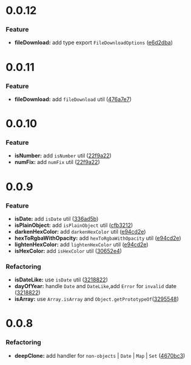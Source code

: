 # 0.0.12

### Feature

- **fileDownload:** add type export `FileDownloadOptions` ([<u>e6d2dba</u>](https://github.com/LcLoveStudy/-lichang666/commit/e6d2dbaefd6f4b9f02a5a5a113eeb15e149a7105))

# 0.0.11

### Feature

- **fileDownload:** add `fileDownload` util ([<u>476a7e7</u>](https://github.com/LcLoveStudy/-lichang666/commit/476a7e79a226302b1b31ade67f5c82258360e114))

# 0.0.10

### Feature

- **isNumber:** add `isNumber` util ([<u>22f9a22</u>](https://github.com/LcLoveStudy/-lichang666/commit/22f9a22aabd18f30288a8c0b83b288a40ccc1064))
- **numFix:** add `numFix` util ([<u>22f9a22</u>](https://github.com/LcLoveStudy/-lichang666/commit/22f9a22aabd18f30288a8c0b83b288a40ccc1064))

# 0.0.9

### Feature

- **isDate:** add `isDate` util ([<u>336ad5b</u>](https://github.com/LcLoveStudy/-lichang666/commit/336ad5b174e8544cd58b61e28d6bf5d59b9bf03c))
- **isPlainObject:** add `isPlainObject` util ([<u>cfb3212</u>](https://github.com/LcLoveStudy/-lichang666/commit/cfb3212422ca8f66b40a3fab82d400fed9b5adcc))
- **darkenHexColor:** add `darkenHexColor` util ([<u>e94cd2e</u>](https://github.com/LcLoveStudy/-lichang666/commit/e94cd2e6103bf03fada587e4ca6813f91ffce7cb))
- **hexToRgbaWithOpacity:** add `hexToRgbaWithOpacity` util ([<u>e94cd2e</u>](https://github.com/LcLoveStudy/-lichang666/commit/e94cd2e6103bf03fada587e4ca6813f91ffce7cb))
- **lightenHexColor:** add `lightenHexColor` util ([<u>e94cd2e</u>](https://github.com/LcLoveStudy/-lichang666/commit/e94cd2e6103bf03fada587e4ca6813f91ffce7cb))
- **isHexColor:** add `isHexColor` util ([<u>30652e4</u>](https://github.com/LcLoveStudy/-lichang666/commit/30652e42a8f64182a5c3f2b2103cc5bc2f7cf2c7))

### Refactoring

- **isDateLike:** use `isDate` util ([<u>3218822</u>](https://github.com/LcLoveStudy/-lichang666/commit/3218822490fb2d719b56c49aea2ff13539bad403))
- **dayOfYear:** handle `Date` and `DateLike`,add `Error` for `invalid` date ([<u>3218822</u>](https://github.com/LcLoveStudy/-lichang666/commit/3218822490fb2d719b56c49aea2ff13539bad403))
- **isArray:** use `Array.isArray` and `Object.getPrototypeOf`([<u>3295548</u>](https://github.com/LcLoveStudy/-lichang666/commit/3295548234ac79603900c6237763909b3ad2ecdd))

# 0.0.8

### Refactoring

- **deepClone:** add handler for `non-objects` | `Date` | `Map` | `Set` ([<u>4670bc3</u>](https://github.com/LcLoveStudy/-lichang666/commit/4670bc3c4bcbe7232610411c7062b0fb0b06e1c4))
